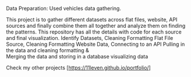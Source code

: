 Data Preparation: Used vehicles data gathering.

This project is to gather different datasets across flat files, website, API sources and finally combine them all together and analyze them on finding the patterns. This repository has all the details with code for each source and final visualization. 
Identify Datasets, 
Cleaning Formatting Flat File Source,
Cleaning Formatting Website Data, 
Connecting to an API Pulling in the data and cleaning formatting &  
Merging the data and storing in a database visualizing data

Check my other projects [https://11leven.github.io/portfolio/]

